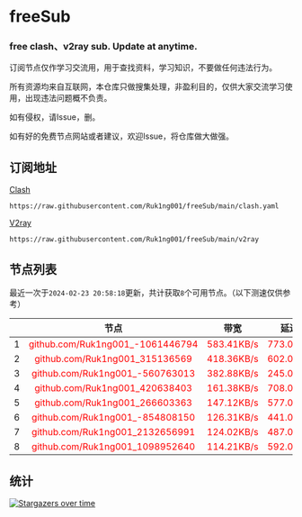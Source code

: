 # freeSub
### free clash、v2ray sub. Update at anytime.

订阅节点仅作学习交流用，用于查找资料，学习知识，不要做任何违法行为。

所有资源均来自互联网，本仓库只做搜集处理，非盈利目的，仅供大家交流学习使用，出现违法问题概不负责。

如有侵权，请Issue，删。

如有好的免费节点网站或者建议，欢迎Issue，将仓库做大做强。

## 订阅地址
[Clash](https://raw.githubusercontent.com/Ruk1ng001/freeSub/main/clash.yaml)
```
https://raw.githubusercontent.com/Ruk1ng001/freeSub/main/clash.yaml
```
[V2ray](https://raw.githubusercontent.com/Ruk1ng001/freeSub/main/v2ray)
```
https://raw.githubusercontent.com/Ruk1ng001/freeSub/main/v2ray
```

## 节点列表

最近一次于`2024-02-23 20:58:18`更新，共计获取`8`个可用节点。（以下测速仅供参考）

|  | 节点 | 带宽 | 延迟 |
|:-:|:--:|:--:|:--:|
 | 1 | <font color=red>github.com/Ruk1ng001_-1061446794</font> | <font color=red>583.41KB/s</font> | <font color=red>773.00ms</font> |
 | 2 | <font color=red>github.com/Ruk1ng001_315136569</font> | <font color=red>418.36KB/s</font> | <font color=red>602.00ms</font> |
 | 3 | <font color=red>github.com/Ruk1ng001_-560763013</font> | <font color=red>382.88KB/s</font> | <font color=red>245.00ms</font> |
 | 4 | <font color=red>github.com/Ruk1ng001_420638403</font> | <font color=red>161.38KB/s</font> | <font color=red>708.00ms</font> |
 | 5 | <font color=red>github.com/Ruk1ng001_266603363</font> | <font color=red>147.12KB/s</font> | <font color=red>577.00ms</font> |
 | 6 | <font color=red>github.com/Ruk1ng001_-854808150</font> | <font color=red>126.31KB/s</font> | <font color=red>441.00ms</font> |
 | 7 | <font color=red>github.com/Ruk1ng001_2132656991</font> | <font color=red>124.02KB/s</font> | <font color=red>487.00ms</font> |
 | 8 | <font color=red>github.com/Ruk1ng001_1098952640</font> | <font color=red>114.21KB/s</font> | <font color=red>592.00ms</font> |


## 统计

[![Stargazers over time](https://starchart.cc/Ruk1ng001/freeSub.svg)](https://starchart.cc/Ruk1ng001/freeSub)